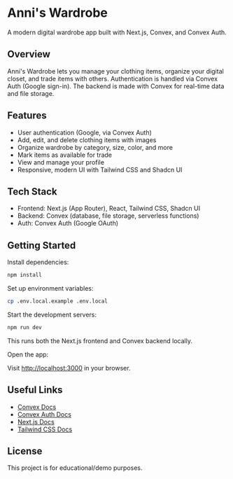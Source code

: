 # Anni's Wardrobe

A modern digital wardrobe app built with Next.js, Convex, and Convex Auth.

## Overview

Anni's Wardrobe lets you manage your clothing items, organize your digital closet, and trade items with others. Authentication is handled via Convex Auth (Google sign-in). The backend is made with Convex for real-time data and file storage.

## Features

- User authentication (Google, via Convex Auth)
- Add, edit, and delete clothing items with images
- Organize wardrobe by category, size, color, and more
- Mark items as available for trade
- View and manage your profile
- Responsive, modern UI with Tailwind CSS and Shadcn UI

## Tech Stack

- Frontend: Next.js (App Router), React, Tailwind CSS, Shadcn UI
- Backend: Convex (database, file storage, serverless functions)
- Auth: Convex Auth (Google OAuth)

## Getting Started

Install dependencies:

```sh
npm install
```

Set up environment variables:

```sh
cp .env.local.example .env.local
```

Start the development servers:

```sh
npm run dev
```

This runs both the Next.js frontend and Convex backend locally.

Open the app:

Visit [http://localhost:3000](http://localhost:3000) in your browser.

## Useful Links

- [Convex Docs](https://docs.convex.dev/)
- [Convex Auth Docs](https://docs.convex.dev/auth)
- [Next.js Docs](https://nextjs.org/docs)
- [Tailwind CSS Docs](https://tailwindcss.com/docs)

## License
This project is for educational/demo purposes.
